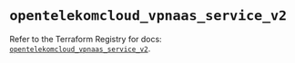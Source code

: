 # `opentelekomcloud_vpnaas_service_v2`

Refer to the Terraform Registry for docs: [`opentelekomcloud_vpnaas_service_v2`](https://registry.terraform.io/providers/opentelekomcloud/opentelekomcloud/1.36.28/docs/resources/vpnaas_service_v2).
